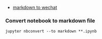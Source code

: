 - [markdown to wechat](https://md.qikqiak.com) 


### Convert notebook to markdown file

```shell
jupyter nbconvert --to markdown **.ipynb
```
